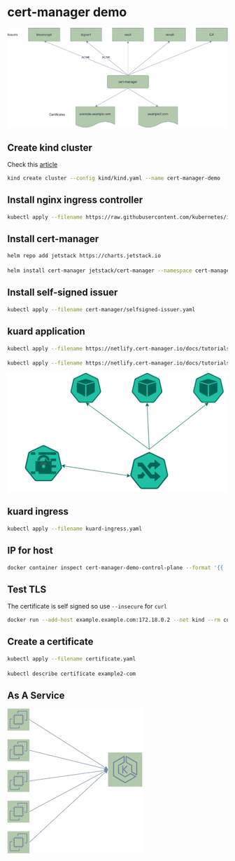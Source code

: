 # cert-manager demo

![cert-manager](diagrams/cert-manager.drawio.png)

## Create kind cluster

Check this [article](https://dustinspecker.com/posts/test-ingress-in-kind/)

```bash
kind create cluster --config kind/kind.yaml --name cert-manager-demo
```

## Install nginx ingress controller

```bash
kubectl apply --filename https://raw.githubusercontent.com/kubernetes/ingress-nginx/master/deploy/static/provider/kind/deploy.yaml
```
## Install cert-manager

```bash
helm repo add jetstack https://charts.jetstack.io

helm install cert-manager jetstack/cert-manager --namespace cert-manager --create-namespace --version v1.4.0 --set installCRDs=true
```
## Install self-signed issuer

```bash
kubectl apply --filename cert-manager/selfsigned-issuer.yaml
```

## kuard application

```bash
kubectl apply --filename https://netlify.cert-manager.io/docs/tutorials/acme/example/deployment.yaml

kubectl apply --filename https://netlify.cert-manager.io/docs/tutorials/acme/example/service.yaml
```


![cert-manager](diagrams/ingress.drawio.png)
## kuard ingress

```bash
kubectl apply --filename kuard-ingress.yaml
```

## IP for host

```bash
docker container inspect cert-manager-demo-control-plane --format '{{ .NetworkSettings.Networks.kind.IPAddress }}'
```

## Test TLS

The certificate is self signed so use `--insecure` for `curl`

```bash
docker run --add-host example.example.com:172.18.0.2 --net kind --rm curlimages/curl:7.71.0 --insecure -vvv https://example.example.com
```

## Create a certificate

```bash
kubectl apply --filename certificate.yaml

kubectl describe certificate example2-com
```

## As A Service

![cert-manager](diagrams/service.drawio.png)


